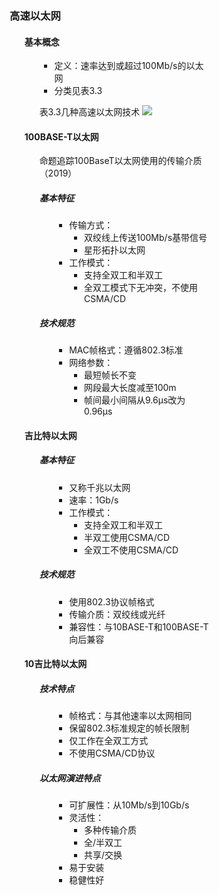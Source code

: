 <div style="float: left; width: 64%; padding: 1%;">

### 高速以太网  

<ul>

#### 基本概念

<ul>

- 定义：速率达到或超过100Mb/s的以太网
- 分类见表3.3

表3.3几种高速以太网技术
![](https://cdn-mineru.openxlab.org.cn/model-mineru/prod/c6d6e330faf79cc8e82e7e93152cc261305eb48d81b2a32610c15a7ec1713421.jpg)  

</ul>

#### 100BASE-T以太网  

<ul>

命题追踪100BaseT以太网使用的传输介质（2019）  

##### 基本特征

<ul>

- 传输方式：
  - 双绞线上传送100Mb/s基带信号
  - 星形拓扑以太网
- 工作模式：
  - 支持全双工和半双工
  - 全双工模式下无冲突，不使用CSMA/CD

</ul>

##### 技术规范

<ul>

- MAC帧格式：遵循802.3标准
- 网络参数：
  - 最短帧长不变
  - 网段最大长度减至100m
  - 帧间最小间隔从9.6μs改为0.96μs

</ul>

</ul>

#### 吉比特以太网  

<ul>

##### 基本特征

<ul>

- 又称千兆以太网
- 速率：1Gb/s
- 工作模式：
  - 支持全双工和半双工
  - 半双工使用CSMA/CD
  - 全双工不使用CSMA/CD

</ul>

##### 技术规范

<ul>

- 使用802.3协议帧格式
- 传输介质：双绞线或光纤
- 兼容性：与10BASE-T和100BASE-T向后兼容

</ul>

</ul>

#### 10吉比特以太网  

<ul>

##### 技术特点

<ul>

- 帧格式：与其他速率以太网相同
- 保留802.3标准规定的帧长限制
- 仅工作在全双工方式
- 不使用CSMA/CD协议

</ul>

##### 以太网演进特点

<ul>

- 可扩展性：从10Mb/s到10Gb/s
- 灵活性：
  - 多种传输介质
  - 全/半双工
  - 共享/交换
- 易于安装
- 稳健性好

</ul>

</ul>

</ul>


</div>
<div style="float: right; width: 26%; padding: 1%;">

</div>
<div style="clear: both;"></div>
